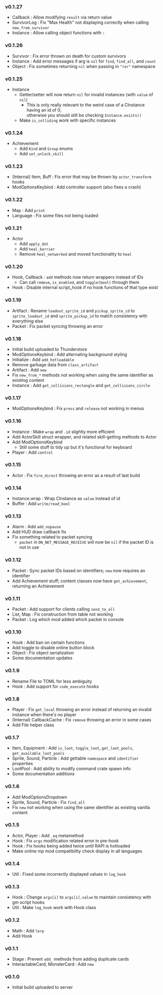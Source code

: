 ### v0.1.27
- Callback : Allow modifying `result` via return value
- SurvivorLog : Fix "Max Health" not displaying correctly when calling `new_from_survivor`
- Instance : Allow calling object functions with `:`

### v0.1.26
- Survivor : Fix error thrown on death for custom survivors
- Instance : Add error messages if arg is `nil` for `find`, `find_all`, and `count`
- Object : Fix sometimes returning `nil` when passing in `"ror"` namespace

### v0.1.25
- Instance
    - Getter/setter will now return `nil` for invalid instances (with `value` of `nil`)
        - This is only really relevant to the weird case of a CInstance having an id of 0; <br>otherwise you should still be checking `Instance.exists()`
    - Make `is_colliding` work with specific instances

### v0.1.24
- Achievement
    - Add `Kind` and `Group` enums
    - Add `set_unlock_skill`

### v0.1.23
- (Internal) Item, Buff : Fix error that may be thrown by `actor_transform` hooks
- ModOptionsKeybind : Add controller support (also fixes a crash)

### v0.1.22
- Map : Add `print`
- Language : Fix some files not being loaded

### v0.1.21
- Actor
    - Add `apply_dot`
    - Add `heal_barrier`
    - Remove `heal_networked` and moved functionality to `heal`

### v0.1.20
- Hook, Callback : `add` methods now return wrappers instead of IDs
    - Can call `remove`, `is_enabled`, and `toggle(bool)` through them
- Hook : Disable internal script_hook if no hook functions of that type exist

### v0.1.19
- Artifact : Rename `loadout_sprite_id` and `pickup_sprite_id` to `sprite_loadout_id` and `sprite_pickup_id` to match consistency with everything else
- Packet : Fix packet syncing throwing an error

### v0.1.18
- Initial build uploaded to Thunderstore
- ModOptionsKeybind : Add alternating background styling
- Initialize : Add `add_hotloadable`
- Remove garbage data from `class_artifact`
- Artifact : Add `new`
- Fix `new_from_*` methods not working when using the same identifier as existing content
- Instance : Add `get_collisions_rectangle` and `get_collisions_circle`

### v0.1.17
- ModOptionsKeybind : Fix `press` and `release` not working in menus

### v0.1.16
- Instance : Make `wrap` and `.id` slightly more efficient
- Add ActorSkill struct wrapper, and related skill-getting methods to Actor
- Add ModOptionsKeybind
    - Still some stuff to tidy up but it's functional for keyboard
- Player : Add `control`

### v0.1.15
- Actor : Fix `fire_direct` throwing an error as a result of last build

### v0.1.14
- Instance.wrap : Wrap CInstance as `value` instead of id
- Buffer : Add `write/read_bool`

### v0.1.13
- Alarm : Add `add_nopause`
- Add HUD draw callback fix
- Fix something related to packet syncing
    - `packet` in `ON_NET_MESSAGE_RECEIVE` will now be `nil` if the packet ID is not in use

### v0.1.12
- Packet : Sync packet IDs based on identifiers; `new` now requires an identifier
- Add Achievement stuff; content classes now have `get_achievement`, returning an Achievement

### v0.1.11
- Packet : Add support for clients calling `send_to_all`
- List, Map : Fix construction from table not working
- Packet : Log which mod added which packet in console

### v0.1.10
- Hook : Add ban on certain functions
- Add toggle to disable online button block
- Object : Fix object serialization
- Some documentation updates

### v0.1.9
- Rename File to TOML for less ambiguity 
- Hook : Add support for `code_execute` hooks

### v0.1.8
- Player : Fix `get_local` throwing an error instead of returning an invalid instance when there's no player
- (Internal) CallbackCache : Fix `remove` throwing an error in some cases
- Add File helper class

### v0.1.7
- Item, Equipment : Add `is_loot`, `toggle_loot`, `get_loot_pools`, `get_available_loot_pools`
- Sprite, Sound, Particle : Add gettable `namespace` and `identifier` properties
- LootPool : Add ability to modify command crate spawn info
- Some documentation additions

### v0.1.6
- Add ModOptionsDropdown
- Sprite, Sound, Particle : Fix `find_all`
- Fix `new` not working when using the same identifier as existing vanilla content

### v0.1.5
- Actor, Player : Add `_eq` metamethod
- Hook : Fix `args` modification related error in pre-hook
- Hook : Fix hooks being added twice until RAPI is hotloaded
- Make online mp mod compatibility check display in all languages

### v0.1.4
- Util : Fixed some incorrectly displayed values in `log_hook`

### v0.1.3
- Hook : Change `args[i]` to `args[i].value` to maintain consistency with gm script hooks
- Util : Make `log_hook` work with Hook class

### v0.1.2
- Math : Add `lerp`
- Add Hook

### v0.1.1
- Stage : Prevent `add_` methods from adding duplicate cards
- InteractableCard, MonsterCard : Add `new`

### v0.1.0
- Initial build uploaded to server